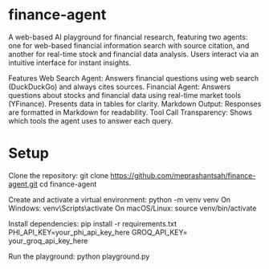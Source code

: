 # finance-agent
A web-based AI playground for financial research, featuring two agents: one for web-based financial information search with source citation, and another for real-time stock and financial data analysis. Users interact via an intuitive interface for instant insights.

Features
Web Search Agent: Answers financial questions using web search (DuckDuckGo) and always cites sources.
Financial Agent: Answers questions about stocks and financial data using real-time market tools (YFinance). Presents data in tables for clarity.
Markdown Output: Responses are formatted in Markdown for readability.
Tool Call Transparency: Shows which tools the agent uses to answer each query.

# Setup

Clone the repository:
git clone https://github.com/meprashantsah/finance-agent.git
cd finance-agent

Create and activate a virtual environment:
python -m venv venv
On Windows:
venv\Scripts\activate
On macOS/Linux:
source venv/bin/activate

Install dependencies: 
pip install -r requirements.txt
PHI_API_KEY=your_phi_api_key_here
GROQ_API_KEY= your_groq_api_key_here

Run the playground:
python playground.py